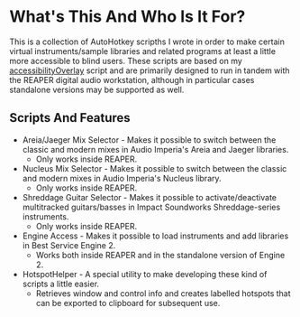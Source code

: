 # What's This And Who Is It For?
This is a collection of AutoHotkey scripths I wrote in order to make certain virtual instruments/sample libraries  and related programs at least a little more accessible to blind users. These scripts are based on my [accessibilityOverlay](https://github.com/MatejGolian/accessibilityOverlay) script and are primarily designed to run in tandem with the REAPER digital audio workstation, although in particular cases standalone versions may be supported as well.
## Scripts And Features
* Areia/Jaeger Mix Selector - Makes it possible to switch between the classic and modern mixes in Audio Imperia's Areia and Jaeger libraries.
  - Only works inside REAPER.
* Nucleus Mix Selector - Makes it possible to switch between the classic and modern mixes in Audio Imperia's Nucleus library.
  - Only works inside REAPER.
* Shreddage Guitar Selector - Makes it possible to activate/deactivate multitracked guitars/basses in Impact Soundworks Shreddage-series instruments.
  - Only works inside REAPER.
* Engine Access - Makes it possible to load instruments and add libraries in Best Service Engine 2.
  - Works both inside REAPER and in the standalone version of Engine 2.
* HotspotHelper - A special utility to make developing these kind of scripts a little easier.
  - Retrieves window and control info and creates labelled hotspots that can be exported to clipboard for subsequent use.
